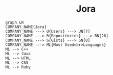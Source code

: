 <h1 align="center">Jora</h1>

```mermaid
graph LR
COMPANY_NAME{Jora}
COMPANY_NAME ---> U{Users} ---> UN[7]
COMPANY_NAME ---> R{Repositories} ---> RN[26]
COMPANY_NAME ---> G{Gists} ---> GN[0]
COMPANY_NAME ---> ML{Most Used<br>Languages}
ML --> C++
ML --> Java
ML --> HTML
ML --> CSS
ML --> Ruby
```
